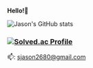 <b>Hello!👋</b>

![Jason's GitHub stats](https://github-readme-stats.vercel.app/api?username=JasonShin10&show_icons=true&theme=radical)

### [![Solved.ac Profile](http://mazassumnida.wtf/api/v2/generate_badge?boj=sjason2680)](https://solved.ac/sjason2680/)

📫: sjason2680@gmail.com
<!--
**JasonShin10/JasonShin10** is a ✨ _special_ ✨ repository because its `README.md` (this file) appears on your GitHub profile.

Here are some ideas to get you started:

- 🔭 I’m currently working on ...
- 🌱 I’m currently learning ...
- 👯 I’m looking to collaborate on ...
- 🤔 I’m looking for help with ...
- 💬 Ask me about ...
- 📫 How to reach me: ...
- 😄 Pronouns: ...
- ⚡ Fun fact: ...
-->
